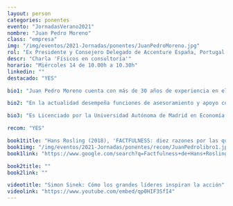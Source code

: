 ```yaml
---
layout: person
categories: ponentes
evento: "JornadasVerano2021"
nombre: "Juan Pedro Moreno"
class: "empresa"
img: "/img/eventos/2021-Jornadas/ponentes/JuanPedroMoreno.jpg"
rol: "Ex Presidente y Consejero Delegado de Accenture España, Portugal e Israel & VC investor"
descr: "Charla 'Físicos en consultoría'"
horario: "Miércoles 14 de 10.00h a 10.30h"
linkedin: ""
destacado: "YES"

bio1: "Juan Pedro Moreno cuenta con más de 30 años de experiencia en el sector de Consultoría donde ha desempeñado desde 2015 hasta el pasado abril de 2020 el cargo de Presidente de Accenture en España, Portugal e Israel donde trabajan más de 15.000 profesionales."

bio2: "En la actualidad desempeña funciones de asesoramiento y apoyo como miembro de consejos de administración como Mapfre España, Mapfre Vida o como Advisor de la alta dirección en compañías como Globant u Hotusa entre otras. También es Vicepresidente del Consejo Social de la Universidad Rey Juan Carlos y miembro del Consejo Social de la Universidad Autónoma de Madrid. Combina dichas actividades con las de Venture Capital, siendo Consejero y socio fundador de Sevenzonic Capital (fondo especializado en el apoyo de startups de base tecnológica) o con la docencia como profesor honorario del departamento de Estructura Económica de la Facultad de Económicas en la Universidad Autónoma de Madrid."

bio3: "Es Licenciado por la Universidad Autónoma de Madrid en Economía y Administración de Empresas y recibió el Premio Extraordinario de Licenciatura en 1988. Además, tiene un PDD por IESE y diferentes cursos de especialización en Insead, IMD y Wharton."

recom: "YES"

book1title: "Hans Rosling (2018), 'FACTFULNESS: diez razones por las que estamos equivocados sobre el mundo y por que las cosas están mejor de lo que piensas'. <em>DEUSTO S.A. Ediciones</em>, ISBN: 9788423429967"
book1img: "/img/eventos/2021-Jornadas/ponentes/recom/JuanPedrolibro1.jpg"
book1link: "https://www.google.com/search?q=Factfulness+de+Hans+Rosling+DEUSTO&client=firefox-b-d&hl=ca&biw=1366&bih=615&sxsrf=ALeKk009AVReGC8o8x0QLarIkSrvFjZV5A%3A1625657566620&ei=3pDlYI2KJZeHjLsP6KG22As&oq=Factfulness+de+Hans+Rosling+DEUSTO&gs_lcp=Cgdnd3Mtd2l6EAMyBAgjECc6CggjEK4CELADECc6BggAEBYQHkoECEEYAVDK1gFYxtoBYJ_eAWgBcAB4AIABsQSIAaQRkgELMC4yLjEuMC4xLjKYAQCgAQGqAQdnd3Mtd2l6yAEBwAEB&sclient=gws-wiz&ved=0ahUKEwiN8aKu7tDxAhWXA2MBHeiQDbsQ4dUDCA0&uact=5"

book2title: ""
book2link: ""

videotitle: "Simon Sinek: Cómo los grandes líderes inspiran la acción"
videolink: "https://www.youtube.com/embed/qp0HIF3SfI4"
---
```

